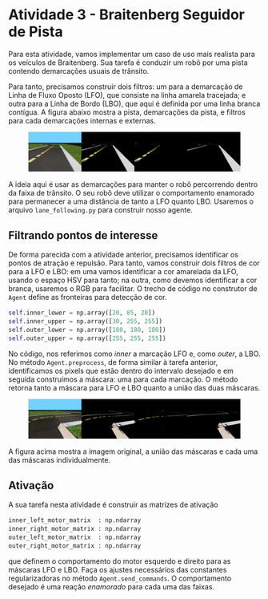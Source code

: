 # Atividade 3 - Braitenberg Seguidor de Pista

Para esta atividade, vamos implementar um caso de uso mais realista para os veículos de
Braitenberg. Sua tarefa é conduzir um robô por uma pista contendo demarcações usuais de trânsito.

Para tanto, precisamos construir dois filtros: um para a demarcação de Linha de Fluxo Oposto (LFO),
que consiste na linha amarela tracejada; e outra para a Linha de Bordo (LBO), que aqui é definida
por uma linha branca contígua. A figura abaixo mostra a pista, demarcações da pista, e filtros para
cada demarcações internas e externas.

<figure>
  <div style="text-align: center">
  <img src="img/838.png" alt="Pista e filtros para ambos os tipos de demarcações.">
  </div>
</figure>

A ideia aqui é usar as demarcações para manter o robô percorrendo dentro da faixa de trânsito. O
seu robô deve utilizar o comportamento enamorado para permanecer a uma distância de tanto a LFO
quanto LBO. Usaremos o arquivo `lane_following.py` para construir nosso agente.

## Filtrando pontos de interesse

De forma parecida com a atividade anterior, precisamos identificar os pontos de atração e repulsão.
Para tanto, vamos construir dois filtros de cor para a LFO e LBO: em uma vamos identificar a cor
amarelada da LFO, usando o espaço HSV para tanto; na outra, como devemos identificar a cor branca,
usaremos o RGB para facilitar. O trecho de código no construtor de `Agent` define as fronteiras
para detecção de cor.

```python
self.inner_lower = np.array([20, 85, 20])
self.inner_upper = np.array([30, 255, 255])
self.outer_lower = np.array([180, 180, 180])
self.outer_upper = np.array([255, 255, 255])
```

No código, nos referimos como *inner* a marcação LFO e, como *outer*, a LBO. No método
`Agent.preprocess`, de forma similar à tarefa anterior, identificamos os pixels que estão dentro do
intervalo desejado e em seguida construímos a máscara: uma para cada marcação. O método retorna
tanto a máscara para LFO e LBO quanto a união das duas máscaras.

<figure>
  <div style="text-align: center">
  <img src="img/1352.png" alt="Curva na pista.">
  </div>
</figure>

A figura acima mostra a imagem original, a união das máscaras e cada uma das máscaras
individualmente.

## Ativação

A sua tarefa nesta atividade é construir as matrizes de ativação

```python
inner_left_motor_matrix  : np.ndarray
inner_right_motor_matrix : np.ndarray
outer_left_motor_matrix  : np.ndarray
outer_right_motor_matrix : np.ndarray
```

que definem o comportamento do motor esquerdo e direito para as máscaras LFO e LBO. Faça os ajustes
necessários das constantes regularizadoras no método `Agent.send_commands`. O comportamento
desejado é uma reação *enamorado* para cada uma das faixas.

